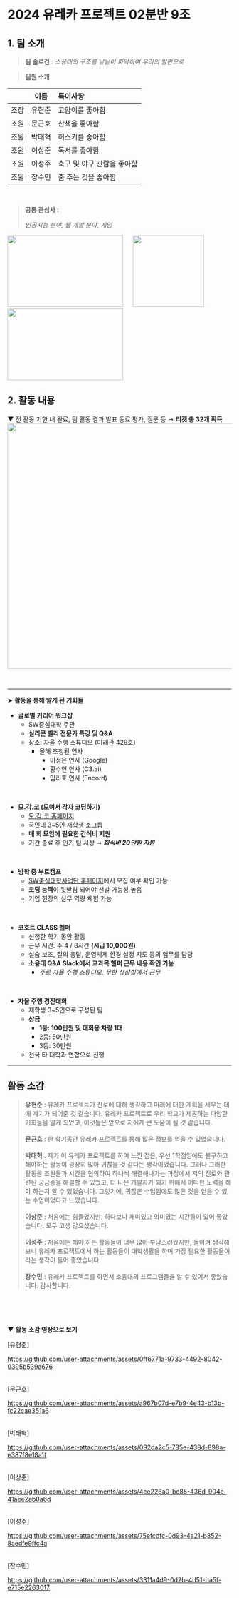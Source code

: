 # **2024 유레카 프로젝트 02분반 9조**

## 1. 팀 소개
> **팀 슬로건** : *소융대의 구조를 낱낱이 파악하여 우리의 발판으로*

> **팀원 소개**

|                |이름             |특이사항               |
|:-------: | :-------: | :------- | 
| 조장           | 유현준           | 고양이를 좋아함                  |
| 조원           | 문근호           | 산책을 좋아함                    |
| 조원           | 박태혁           | 허스키를 좋아함                  |
| 조원           | 이상준           | 독서를 좋아함                    |
| 조원           | 이성주           | 축구 및 야구 관람을 좋아함        |
| 조원           | 장수민           | 춤 추는 것을 좋아함              |

<br>

> **공통 관심사** :
> 
> *인공지능 분야, 웹 개발 분야, 게임*

<img src="https://github.com/user-attachments/assets/439955bb-cd35-4f1b-a02a-5d836ff4c423" width="260" height="160" />            　
<img src="https://github.com/user-attachments/assets/3ce91566-bcfd-4498-a732-59dd11430015" width="160" height="160" />            　
<img src="https://github.com/user-attachments/assets/ffd7c89e-7b1d-43ee-9044-92f91b16e9d5" width="260" height="160" />    


## 2. 활동 내용

&#9660; 전 활동 기한 내 완료, 팀 활동 결과 발표 동료 평가, 질문 등 &#8594; **티켓 총 32개 획득**
<img src="https://github.com/user-attachments/assets/27c25f45-df87-4cf8-887b-78c6c323f761" width="700" height="550" />    

<br>

----
&#10148; **활동을 통해 알게 된 기회들** 
<br>

- **글로벌 커리어 워크샵**
  - SW중심대학 주관
  - **실리콘 벨리 전문가 특강 및 Q&A**
  - 장소: 자율 주행 스튜디오 (미래관 429호)
     - 올해 초청된 연사
        - 이정은 연사 (Google)
        - 황수연 연사 (C3.ai)
        - 임리호 연사 (Encord)
<br>

- **모.각.코 (모여서 각자 코딩하기)**
  - [모.각.코 홈페이지](https://mogako.cs.kookmin.ac.kr/)
  - 국민대 3~5인 재학생 소그룹
  - **매 회 모임에 필요한 간식비 지원**
  - 기간 종료 후 인기 팀 시상 &#10142; ***회식비 20만원 지원***
  
<br>

- **방학 중 부트캠프**
  - [SW중심대학사업단 홈페이지](https://software.kookmin.ac.kr/software/index.do)에서 모집 여부 확인 가능
  - **코딩 능력**이 뒷받침 되어야 선발 가능성 높음
  - 기업 현장의 실무 역량 체험 가능
<br>

- **코호트 CLASS 헬퍼**
  - 신청한 학기 동안 활동
  - 근무 시간: 주 4 / 8시간 **(시급 10,000원)**
  - 실습 보조, 질의 응답, 운영체제 환경 설정 지도 등의 업무를 담당
  - **소융대 Q&A Slack에서 교과목 헬퍼 근무 내용 확인 가능**
    - *주로 자율 주행 스튜디오, 무한 상상실에서 근무*
<br>

- **자율 주행 경진대회**
  - 재학생 3~5인으로 구성된 팀
  - **상금**
    - **1등: 100만원 및 대회용 차량 1대**
    - 2등: 50만원
    - 3등: 30만원
  - 전국 타 대학과 연합으로 진행
    
----

## 활동 소감

> **유현준** : 유레카 프로젝트가 진로에 대해 생각하고 미래에 대한 계획을 세우는 데에 계기가 되어준 것 같습니다. 유레카 프로젝트로 우리 학교가 제공하는 다양한 기회들을 알게 되었고, 이것들은 앞으로 저에게 큰 도움이 될 것 같습니다.<br><br>
> **문근호** : 한 학기동안 유레카 프로젝트를 통해 많은 정보를 얻을 수 있었습니다.<br><br>
> **박태혁** : 제가 이 유레카 프로젝트를 하며 느낀 점은, 우선 1학점임에도 불구하고 해야하는 활동이 굉장히 많아 귀찮을 것 같다는 생각이었습니다. 그러나 그러한 활동을 조원들과 시간을 협의하여 하나씩 해결해나가는 과정에서 저의 진로와 관련된 궁금증을 해결할 수 있었고, 더 나은 개발자가 되기 위해서 어떠한 노력을 해야 하는지 알 수 있었습니다. 그렇기에, 귀찮은 수업임에도 많은 것을 얻을 수 있는 수업이었다고 느꼈습니다.<br><br>
> **이상준** : 처음에는 힘들었지만, 하다보니 재미있고 의미있는 시간들이 있어 좋았습니다. 모두 고생 많으셨습니다.<br><br>
> **이성주** : 처음에는 해야 하는 활동들이 너무 많아 부담스러웠지만, 돌이켜 생각해보니 유레카 프로젝트에서 하는 활동들이 대학생활을 하며 가장 필요한 활동들이라는 생각이 들어 좋았습니다.<br><br>
> **장수민** : 유레카 프로젝트를 하면서 소융대의 프로그램들을 알 수 있어서 좋았습니다. 감사합니다.

<br>
<br>
<br>

&#9660; **활동 소감 영상으로 보기**

[유현준]

https://github.com/user-attachments/assets/0ff6771a-9733-4492-8042-0395b539a676

<br>
[문근호]

https://github.com/user-attachments/assets/a967b07d-e7b9-4e43-b13b-fc22cae351a6

<br>
[박태혁]

https://github.com/user-attachments/assets/092da2c5-785e-438d-898a-e387f8e18a1f

<br>
[이상준]

https://github.com/user-attachments/assets/4ce226a0-bc85-436d-904e-41aee2ab0a6d

<br>
[이성주]

https://github.com/user-attachments/assets/75efcdfc-0d93-4a21-b852-8aedfe9ffc4a

<br>
[장수민]

https://github.com/user-attachments/assets/3311a4d9-0d2b-4d51-ba5f-e715e2263017









